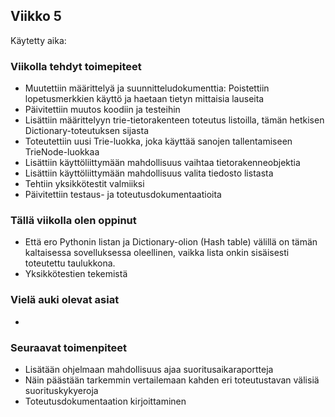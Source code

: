 ## Viikko 5

Käytetty aika: 

### Viikolla tehdyt toimepiteet
* Muutettiin määrittelyä ja suunnitteludokumenttia: Poistettiin lopetusmerkkien käyttö ja haetaan tietyn mittaisia lauseita
* Päivitettiin muutos koodiin ja testeihin
* Lisättiin määrittelyyn trie-tietorakenteen toteutus listoilla, tämän hetkisen Dictionary-toteutuksen sijasta
* Toteutettiin uusi Trie-luokka, joka käyttää sanojen tallentamiseen TrieNode-luokkaa
* Lisättiin käyttöliittymään mahdollisuus vaihtaa tietorakenneobjektia
* Lisättiin käyttöliittymään mahdollisuus valita tiedosto listasta
* Tehtiin yksikkötestit valmiiksi
* Päivitettiin testaus- ja toteutusdokumentaatioita

### Tällä viikolla olen oppinut
* Että ero Pythonin listan ja Dictionary-olion (Hash table) välillä on tämän kaltaisessa sovelluksessa oleellinen, vaikka lista onkin sisäisesti toteutettu taulukkona.
* Yksikkötestien tekemistä

### Vielä auki olevat asiat
* 

### Seuraavat toimenpiteet
* Lisätään ohjelmaan mahdollisuus ajaa suoritusaikaraportteja
* Näin päästään tarkemmin vertailemaan kahden eri toteutustavan välisiä suorituskykyeroja
* Toteutusdokumentaation kirjoittaminen

